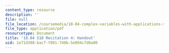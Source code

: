 ```yaml
---
content_type: resource
description: ''
file: null
file_location: /coursemedia/18-04-complex-variables-with-applications-spring-2018/1e71d308bac7f891748b5e094c7d6a00_MIT18_04S18_Recit4-handout.pdf
file_type: application/pdf
resourcetype: Document
title: '18.04 S18 Recitation 4: Handout'
uid: 1e71d308-bac7-f891-748b-5e094c7d6a00
---
```

